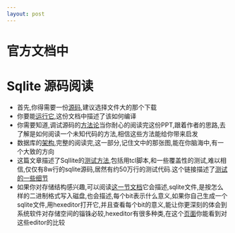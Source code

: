 ```yaml
---
layout: post
---
```

# 官方文档中
# Sqlite 源码阅读

* 首先,你得需要一份[源码](https://www.sqlite.org/download.html),建议选择文件大的那个下载
* 你要能[运行它](https://www.sqlite.org/howtocompile.html),这份文档中描述了该如何编译
* 你需要知道,调试源码的[方法论](https://www.slideshare.net/onceuponatimeforever/lets-read-code)当你耐心的阅读完这份PPT,跟着作者的思路,去了解是如何阅读一个未知代码的方法,相信这些方法能给你带来启发 
* 数据库的[架构](https://www.sqlite.org/arch.html),完整的阅读完,这一部分,记住文中的那张图,能在你脑海中,有一个大致的方向
* 这篇文章描述了Sqllite的[测试方法](https://sqlite.org/th3.html),包括用tcl脚本,和一些覆盖性的测试,难以相信,仅仅有8w行的sqlite源码,居然有约50万行的测试代码.这个链接描述了[测试的一些细节](https://sqlite.org/testing.html)
* 如果你对存储结构感兴趣,可以阅读[这一节文档](https://sqlite.org/fileformat2.html)它会描述,sqlite文件,是按怎么样的二进制格式写入磁盘,也会描述,每个bit表示什么意义,如果你自己生成一个sqlite文件,用hexeditor打开它,并且查看每个bit的意义,能让你更深刻的体会到系统软件对存储空间的锱铢必较,hexeditor有很多种类,在这个[页面](https://en.wikipedia.org/wiki/Comparison_of_hex_editors)你能看到对这些editor的比较